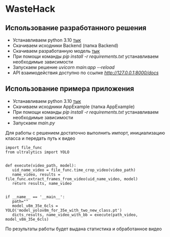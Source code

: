# WasteHack
## Использование разработанного решения
* Устанавливаем python 3.10 [тык](https://www.python.org/downloads/release/python-3100/)
* Скачиваем исходники Backend (папка Backend)
* Скачиваем разработанную модель [тык]([https://www.python.org/downloads/release/python-3100/](https://drive.google.com/file/d/1eZ-92d_02oLWUbgqqCOhWFa-sNDZwhgU/view?usp=sharing))
* При помощи команды _pip install -r requirements.txt_ устанавливаем необходимые зависимости
* Запускаем решение _uvicorn main:app --reload_
* API взаимодействия доступно по ссылке _http://127.0.0.1:8000/docs_

## Использование примера приложения
* Устанавливаем python 3.10 [тык](https://www.python.org/downloads/release/python-3100/)
* Скачиваем исходники AppExample (папка AppExample)
* При помощи команды _pip install -r requirements.txt_ устанавливаем необходимые зависимости
* Запускаем _main.py_

Для работы с решением достаточно выполнить импорт, инициализацию класса и передать путь к видео
 ```
import file_func
from ultralytics import YOLO


def execute(video_path, model):
    uid_name_video = file_func.time_crop_video(video_path)
    name_video, results = file_func.extract_frames_from_video(uid_name_video, model)
    return results, name_video


if __name__ == '__main__':
    path=""
    model_v8m_35e_6cls = YOLO('model_yolov8m_for_35e_with_two_new_class.pt')
    dicts_results, name_video_with_bb = execute(path_video, model_v8m_35e_6cls)
```
По результаты работы будет выдана статистика и обработанное видео
